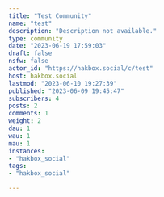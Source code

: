 ```yaml
---
title: "Test Community" 
name: "test"
description: "Description not available."
type: community
date: "2023-06-19 17:59:03"
draft: false
nsfw: false
actor_id: "https://hakbox.social/c/test"
host: hakbox.social
lastmod: "2023-06-10 19:27:39"
published: "2023-06-09 19:45:47"
subscribers: 4
posts: 2
comments: 1
weight: 2
dau: 1
wau: 1
mau: 1
instances:
- "hakbox_social"
tags: 
- "hakbox_social"

---
```


